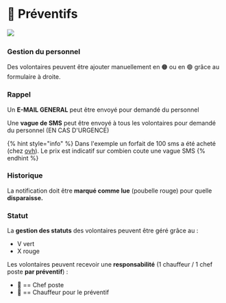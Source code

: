 # 🚁 Préventifs

![](<../.gitbook/assets/Capture d’écran 2022-06-24 à 00.47.02.png>)

### Gestion du personnel

Des volontaires peuvent être ajouter manuellement en 🟠 ou en 🟢 grâce au formulaire à droite.&#x20;

### Rappel

Un **E-MAIL GENERAL** peut être envoyé pour demandé du personnel

Une **vague de SMS** peut être envoyé à tous les volontaires pour demandé du personnel (EN CAS D'URGENCE)

{% hint style="info" %}
Dans l'exemple un forfait de 100 sms a été acheté (chez [ovh](https://www.ovhtelecom.fr/sms/)). Le prix est indicatif sur combien coute une vague SMS
{% endhint %}

### Historique

La notification doit être **marqué comme lue** (poubelle rouge) pour quelle **disparaisse.**

### **Statut**

La **gestion des statuts** des volontaires peuvent être géré grâce au :&#x20;

* V vert
* X rouge

Les volontaires peuvent recevoir une **responsabilité** (1 chauffeur / 1 chef poste **par préventif**) :&#x20;

* 👑 == Chef poste
* 🚗 == Chauffeur pour le préventif
